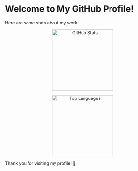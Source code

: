 # Welcome to My GitHub Profile!

Here are some stats about my work:

<div align="center">
  
  <!-- GitHub Stats Card -->
  <img 
    src="https://github-readme-stats.vercel.app/api?username=castvier&show_icons=true&theme=radical&card_width=420" 
    alt="GitHub Stats" 
    height="200"
    />
  
  <!-- Most Used Languages Card -->
  <img 
    src="https://github-readme-stats.vercel.app/api/top-langs/?username=castvier&layout=compact&theme=radical&card_width=420&langs_count=6" 
    alt="Top Languages" 
    height="200"
    />
  
</div>

Thank you for visiting my profile! 🚀
